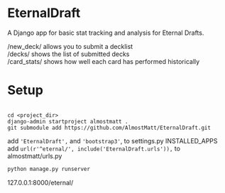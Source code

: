 # EternalDraft
A Django app for basic stat tracking and analysis for Eternal Drafts.

/new_deck/ allows you to submit a decklist  
/decks/ shows the list of submitted decks  
/card_stats/ shows how well each card has performed historically  

# Setup

```pip install django-bootstrap3  (https://django-bootstrap3.readthedocs.io/en/latest/installation.html)

cd <project_dir>
django-admin startproject almostmatt .  
git submodule add https://github.com/AlmostMatt/EternalDraft.git  
```
add `'EternalDraft',` and `'bootstrap3'`, to settings.py INSTALLED_APPS  
add `url(r'^eternal/', include('EternalDraft.urls')),` to almostmatt/urls.py  

```python manage.py migrate
python manage.py runserver
```

127.0.0.1:8000/eternal/
